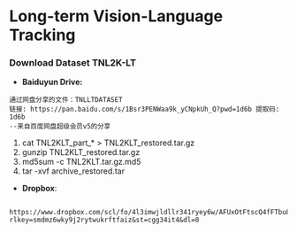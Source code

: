 # Long-term Vision-Language Tracking 




### Download Dataset TNL2K-LT
* **Baiduyun Drive:**
```
通过网盘分享的文件：TNLLTDATASET
链接: https://pan.baidu.com/s/1Bsr3PENWaa9k_yCNpkUh_Q?pwd=1d6b 提取码: 1d6b 
--来自百度网盘超级会员v5的分享
```
1. cat TNL2KLT_part_* > TNL2KLT_restored.tar.gz
2. gunzip TNL2KLT_restored.tar.gz
3. md5sum -c TNL2KLT.tar.gz.md5
4. tar -xvf archive_restored.tar

* **Dropbox**: 
```
  https://www.dropbox.com/scl/fo/4l3imwjldllr341ryey6w/AFUxOtFtscQ4fFTbu8t5OaI?rlkey=smdmz6wky9j2rytwukrftfaiz&st=cgg34it4&dl=0
```


### 

